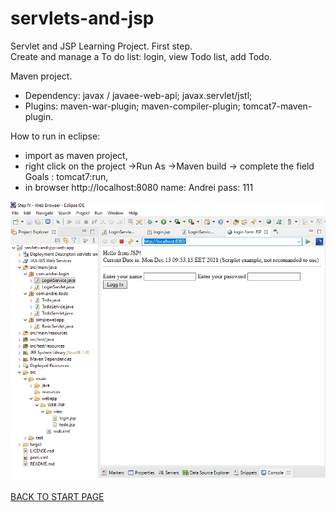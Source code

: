 # servlets-and-jsp
Servlet and JSP Learning Project. First step.   
Create and manage a To do list: login, view Todo list, add Todo. 
  
    
    
Maven project.   
  - Dependency: javax / javaee-web-api;  javax.servlet/jstl;  
  - Plugins: maven-war-plugin; maven-compiler-plugin; tomcat7-maven-plugin.

How to run in eclipse:  
  - import as maven project,  
  - right click on the project ->Run As ->Maven build  -> complete the field Goals : tomcat7:run,  
  - in browser  http://localhost:8080    name: Andrei	pass: 111  
  
    
      
        

![Project Explorer:](box/project-structure.png)

  
    
[BACK TO START PAGE](https://github.com/FlorescuAndrei/Start.git) 
